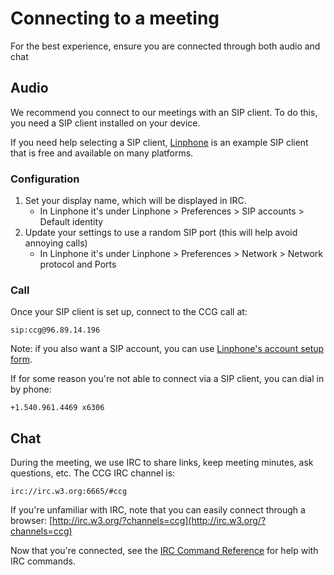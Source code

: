 # Connecting to a meeting

For the best experience, ensure you are connected through both audio and chat

## Audio
We recommend you connect to our meetings with an SIP client. To do this, you need a SIP client installed on your device.

If you need help selecting a SIP client, [Linphone](http://www.linphone.org/) is an example SIP client that is free and available on many platforms. 

### Configuration

1. Set your display name, which will be displayed in IRC. 
    - In Linphone it's under Linphone > Preferences > SIP accounts > Default identity
2. Update your settings to use a random SIP port (this will help avoid annoying calls)
    - In Linphone it's under Linphone > Preferences > Network > Network protocol and Ports

### Call

Once your SIP client is set up, connect to the CCG call at:

    sip:ccg@96.89.14.196
    
Note: if you also want a SIP account, you can use [Linphone's account setup form](https://www.linphone.org/free-sip-service.html).

If for some reason you're not able to connect via a SIP client, you can dial in by phone: 

    +1.540.961.4469 x6306

## Chat
During the meeting, we use IRC to share links, keep meeting minutes, ask questions, etc. The CCG IRC channel is:

    irc://irc.w3.org:6665/#ccg

If you're unfamiliar with IRC, note that you can easily connect through a browser: [http://irc.w3.org/?channels=ccg](http://irc.w3.org/?channels=ccg)

Now that you're connected, see the [IRC Command Reference](https://github.com/w3c-ccg/w3c-ccg.github.io/blob/master/irc_ref.md) for help with IRC commands.

